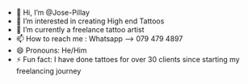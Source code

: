 - 👋 Hi, I’m @Jose-Pillay
- 👀 I’m interested in creating High end Tattoos
- 🌱 I’m currently a freelance tattoo artist
- 📫 How to reach me : Whatsapp --> 079 479 4897
- 😄 Pronouns: He/Him
- ⚡ Fun fact: I have done tattoes for over 30 clients since starting my freelancing journey

